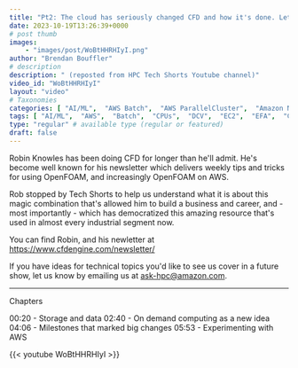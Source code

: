 ```yaml
---
title: "Pt2: The cloud has seriously changed CFD and how it's done. Let's discuss (Part 2)"
date: 2023-10-19T13:26:39+0000
# post thumb
images:
    - "images/post/WoBtHHRHIyI.png"
author: "Brendan Bouffler"
# description
description: " (reposted from HPC Tech Shorts Youtube channel)"
video_id: "WoBtHHRHIyI"
layout: "video"
# Taxonomies
categories: [ "AI/ML",  "AWS Batch",  "AWS ParallelCluster",  "Amazon NICE DCV",  "Elastic Fabric Adapter",  "Life Sciences", ]
tags: [ "AI/ML",  "AWS",  "Batch",  "CPUs",  "DCV",  "EC2",  "EFA",  "GPUs",  "HPC",  "High Performance Computing",  "Lustre",  "MPI",  "NCCL",  "ParallelCluster",  "Schedulers",  "Storage",  "autoscaling",  "aws batch",  "bioinformatics",  "cfd",  "cfd engine",  "cloud computing",  "elastic",  "elastic fabric adapter",  "hpc instances",  "infiniband",  "job scheduling",  "scientific computing",  "supercomputing",  "technical computing",  "tightly-coupled",  "virtualization",  "vizualization",  "techshorts", ]
type: "regular" # available type (regular or featured)
draft: false
---
```


Robin Knowles has been doing CFD for longer than he'll admit. He's become well known for his newsletter which delivers weekly tips and tricks for using OpenFOAM, and increasingly OpenFOAM on AWS.

Rob stopped by Tech Shorts to help us understand what it is about this magic combination that's allowed him to build a business and career, and - most importantly - which has democratized this amazing resource that's used in almost every industrial segment now.

You can find Robin, and his newletter at https://www.cfdengine.com/newsletter/

If you have ideas for technical topics you'd like to see us cover in a future show, let us know by emailing us at ask-hpc@amazon.com.

---

Chapters

00:20 - Storage and data
02:40 - On demand computing as a new idea
04:06 - Milestones that marked big changes
05:53 - Experimenting with AWS

{{< youtube WoBtHHRHIyI >}}